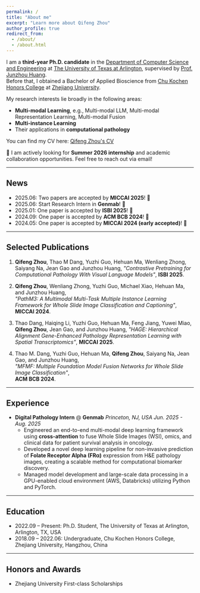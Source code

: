```yaml
---
permalink: /
title: "About me"
excerpt: "Learn more about Qifeng Zhou"
author_profile: true
redirect_from: 
  - /about/
  - /about.html
---
```


I am a **third-year Ph.D. candidate** in the [Department of Computer Science and Engineering](https://www.uta.edu/academics/schools-colleges/engineering/academics/departments/cse) at [The University of Texas at Arlington](https://www.uta.edu/), supervised by [Prof. Junzhou Huang](https://ranger.uta.edu/~huang/).  
Before that, I obtained a Bachelor of Applied Bioscience from [Chu Kochen Honors College](http://ckc.zju.edu.cn/ckcen/) at [Zhejiang University](https://www.zju.edu.cn/english/).

My research interests lie broadly in the following areas:  
- **Multi-modal Learning**, e.g., Multi-modal LLM, Multi-modal Representation Learning, Multi-modal Fusion  
- **Multi-instance Learning**  
- Their applications in **computational pathology**

You can find my CV here: [Qifeng Zhou's CV](../assets/Qifeng_Zhou.pdf)

🚀 I am actively looking for **Summer 2026 internship** and academic collaboration opportunities. Feel free to reach out via email!

---

## News
- 2025.06: Two papers are accepted by **MICCAI 2025**! 🎉 
- 2025.06: Start Research Intern in **Genmab**! 🎉 
- 2025.01: One paper is accepted by **ISBI 2025**! 🎉  
- 2024.09: One paper is accepted by **ACM BCB 2024**! 🎉  
- 2024.05: One paper is accepted by **MICCAI 2024 (early accepted)**! 🎉  

---

## Selected Publications

1. **Qifeng Zhou**, Thao M Dang, Yuzhi Guo, Hehuan Ma, Wenliang Zhong, Saiyang Na, Jean Gao and Junzhou Huang,
   *"Contrastive Pretraining for Computational Pathology With Visual Language Models"*,
   **ISBI 2025**. 

2. **Qifeng Zhou**, Wenliang Zhong, Yuzhi Guo, Michael Xiao, Hehuan Ma, and Junzhou Huang,  
   *"PathM3: A Multimodal Multi-Task Multiple Instance Learning Framework for Whole Slide Image Classification and Captioning"*,  
   **MICCAI 2024**.
   
4. Thao Dang, Haiqing Li, Yuzhi Guo, Hehuan Ma, Feng Jiang, Yuwei Miao, **Qifeng Zhou**, Jean Gao, and Junzhou Huang,
   *"HAGE: Hierarchical Alignment Gene-Enhanced Pathology Representation Learning with Spatial Transcriptomics"*,
   **MICCAI 2025**.

6. Thao M. Dang, Yuzhi Guo, Hehuan Ma, **Qifeng Zhou**, Saiyang Na, Jean Gao, and Junzhou Huang,  
   *"MFMF: Multiple Foundation Model Fusion Networks for Whole Slide Image Classification"*,  
   **ACM BCB 2024**.  

---

## Experience
- **Digital Pathology Intern** @ **Genmab**
  *Princeton, NJ, USA*
  *Jun. 2025 - Aug. 2025*
  - Engineered an end-to-end multi-modal deep learning framework using **cross-attention** to fuse Whole Slide Images (WSI), omics, and clinical data for patient survival analysis in oncology.
  - Developed a novel deep learning pipeline for non-invasive prediction of **Folate Receptor Alpha (FRα)** expression from H&E pathology images, creating a scalable method for computational biomarker discovery.
  - Managed model development and large-scale data processing in a GPU-enabled cloud environment (AWS, Databricks) utilizing Python and PyTorch.

---

## Education

- 2022.09 – Present: Ph.D. Student, The University of Texas at Arlington, Arlington, TX, USA  
- 2018.09 – 2022.06: Undergraduate, Chu Kochen Honors College, Zhejiang University, Hangzhou, China  

---

## Honors and Awards

- Zhejiang University First-class Scholarships

